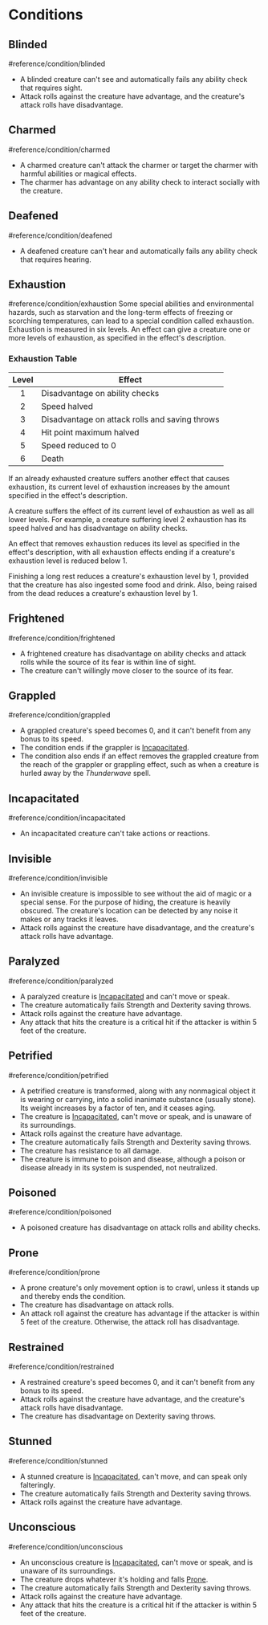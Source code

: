 # Conditions

## Blinded
#reference/condition/blinded
- A blinded creature can't see and automatically fails any ability check that requires sight.
- Attack rolls against the creature have advantage, and the creature's attack rolls have disadvantage.

## Charmed
#reference/condition/charmed
- A charmed creature can't attack the charmer or target the charmer with harmful abilities or magical effects.
- The charmer has advantage on any ability check to interact socially with the creature.

## Deafened
#reference/condition/deafened
- A deafened creature can't hear and automatically fails any ability check that requires hearing.

## Exhaustion
#reference/condition/exhaustion
Some special abilities and environmental hazards, such as starvation and the long-term effects of freezing or scorching temperatures, can lead to a special condition called exhaustion. Exhaustion is measured in six levels. An effect can give a creature one or more levels of exhaustion, as specified in the effect's description.

### Exhaustion Table
| Level | Effect |
|:---:|---|
| 1 | Disadvantage on ability checks |
| 2 | Speed halved |
| 3 | Disadvantage on attack rolls and saving throws |
| 4 | Hit point maximum halved |
| 5 | Speed reduced to 0 |
| 6 | Death |

If an already exhausted creature suffers another effect that causes exhaustion, its current level of exhaustion increases by the amount specified in the effect's description.

A creature suffers the effect of its current level of exhaustion as well as all lower levels. For example, a creature suffering level 2 exhaustion has its speed halved and has disadvantage on ability checks.

An effect that removes exhaustion reduces its level as specified in the effect's description, with all exhaustion effects ending if a creature's exhaustion level is reduced below 1.

Finishing a long rest reduces a creature's exhaustion level by 1, provided that the creature has also ingested some food and drink. Also, being raised from the dead reduces a creature's exhaustion level by 1.

## Frightened
#reference/condition/frightened
- A frightened creature has disadvantage on ability checks and attack rolls while the source of its fear is within line of sight.
- The creature can't willingly move closer to the source of its fear.

## Grappled
#reference/condition/grappled
- A grappled creature's speed becomes 0, and it can't benefit from any bonus to its speed.
- The condition ends if the grappler is [Incapacitated](#Incapacitated).
- The condition also ends if an effect removes the grappled creature from the reach of the grappler or grappling effect, such as when a creature is hurled away by the *Thunderwave* spell.

## Incapacitated
#reference/condition/incapacitated
- An incapacitated creature can't take actions or reactions.

## Invisible
#reference/condition/invisible
- An invisible creature is impossible to see without the aid of magic or a special sense. For the purpose of hiding, the creature is heavily obscured. The creature's location can be detected by any noise it makes or any tracks it leaves.
- Attack rolls against the creature have disadvantage, and the creature's attack rolls have advantage.

## Paralyzed
#reference/condition/paralyzed
- A paralyzed creature is [Incapacitated](#Incapacitated) and can't move or speak.
- The creature automatically fails Strength and Dexterity saving throws.
- Attack rolls against the creature have advantage.
- Any attack that hits the creature is a critical hit if the attacker is within 5 feet of the creature.

## Petrified
#reference/condition/petrified
- A petrified creature is transformed, along with any nonmagical object it is wearing or carrying, into a solid inanimate substance (usually stone). Its weight increases by a factor of ten, and it ceases aging.
- The creature is [Incapacitated](#Incapacitated), can't move or speak, and is unaware of its surroundings.
- Attack rolls against the creature have advantage.
- The creature automatically fails Strength and Dexterity saving throws.
- The creature has resistance to all damage.
- The creature is immune to poison and disease, although a poison or disease already in its system is suspended, not neutralized.

## Poisoned
#reference/condition/poisoned
- A poisoned creature has disadvantage on attack rolls and ability checks.

## Prone
#reference/condition/prone
- A prone creature's only movement option is to crawl, unless it stands up and thereby ends the condition.
- The creature has disadvantage on attack rolls.
- An attack roll against the creature has advantage if the attacker is within 5 feet of the creature. Otherwise, the attack roll has disadvantage.

## Restrained
#reference/condition/restrained
- A restrained creature's speed becomes 0, and it can't benefit from any bonus to its speed.
- Attack rolls against the creature have advantage, and the creature's attack rolls have disadvantage.
- The creature has disadvantage on Dexterity saving throws.

## Stunned
#reference/condition/stunned
- A stunned creature is [Incapacitated](#Incapacitated), can't move, and can speak only falteringly.
- The creature automatically fails Strength and Dexterity saving throws.
- Attack rolls against the creature have advantage.

## Unconscious
#reference/condition/unconscious
- An unconscious creature is [Incapacitated](#Incapacitated), can't move or speak, and is unaware of its surroundings.
- The creature drops whatever it's holding and falls [Prone](#Prone).
- The creature automatically fails Strength and Dexterity saving throws.
- Attack rolls against the creature have advantage.
- Any attack that hits the creature is a critical hit if the attacker is within 5 feet of the creature.
